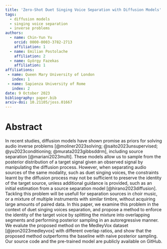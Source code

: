 ```yaml
---
title: 'Zero-Shot Duet Singing Voice Separation with Diffusion Models'
tags:
  - diffusion models
  - singing voice separation
  - inverse problems
authors:
  - name: Chin-Yun Yu
    orcid: 0000-0003-3782-2713
    affiliation: 1
  - name: Emilian Postolache
    affiliation: 2
  - name: György Fazekas
    affiliation: 1
affiliations:
 - name: Queen Mary University of London
   index: 1
 - name: Sapienza University of Rome
   index: 2
date: 9 October 2023
bibliography: paper.bib
arxiv-doi: 10.21105/joss.01667
---
```


# Abstract

In recent studies, diffusion models have shown promise as priors for solving audio inverse problems [@moliner2023solving; @saito2023unsupervised; @yu2023conditioning; @murata2023gibbsddrm], including source separation [@mariani2023multi]. 
These models allow us to sample from the posterior distribution of a target signal given an observed signal by manipulating the diffusion process.
However, when separating audio sources of the same modality, such as duet singing voices, the constraints learnt by the diffusion process may not be sufficient to preserve the identity of the target source, unless additional guidance is provided, such as an initial estimation from a source separation model [@hirano2023diffusion].
Tackling this problem will be usefull for separation sources in choir music, or a mixture of multiple instruments with similar timbre, without acquiring large amounts of paired data.
In this paper, we examine this problem in the context of duet singing voices separation, and propose a method to enforce the identity of the target voice by splitting the mixture into overlapping segments and performing posterior sampling in an autoregressive manner.
We evalute the proposed method on the MedleyVox dataset [@jeon2023medleyvox] with different overlap ratios, and show that the proposed method outperforms the baseline with naive posterior sampling.
Our source code and the pre-trained model are publicly available on GitHub.
